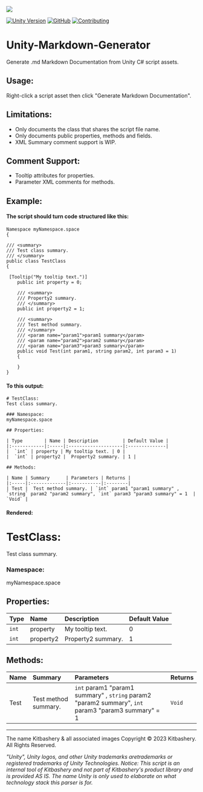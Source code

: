 ![](https://kitbashery.com/assets/images/kitbashery-github-banner.jpg)

[![Unity Version](https://img.shields.io/badge/Unity-2021.3%2B-blue.svg)](https://unity3d.com/get-unity/download)
[![GitHub](https://img.shields.io/github/license/kitbashery/modular-ai.svg)](https://github.com/Kitbashery/Unity-Markdown-Generator/blob/main/LICENSE)
[![Contributing](https://img.shields.io/badge/Contribute-guidelines-lightgrey)](https://github.com/Kitbashery/.github/blob/main/.github/CONTRIBUTING.md)

# Unity-Markdown-Generator
Generate .md Markdown Documentation from Unity C# script assets.

## Usage:

Right-click a script asset then click "Generate Markdown Documentation".

## Limitations:

- Only documents the class that shares the script file name.
- Only documents public properties, methods and fields.
- XML Summary comment support is WIP.

## Comment Support:

- Tooltip attributes for properties.
- Parameter XML comments for methods.

## Example:

#### The script should turn code structured like this:
```
Namespace myNamespace.space
{

/// <summary>
/// Test class summary.
/// </summary>
public class TestClass
{

 [Tooltip("My tooltip text.")]
    public int property = 0;

    /// <summary>
    /// Property2 summary.
    /// </summary>
    public int property2 = 1;

    /// <summary>
    /// Test method summary.
    /// </summary>
    /// <param name="param1">param1 summary</param>
    /// <param name="param2">param2 summary</param>
    /// <param name="param3">param3 summary</param>
    public void Test(int param1, string param2, int param3 = 1)
    {

    }
}
```

#### To this output:

```
# TestClass:
Test class summary.

### Namespace:
myNamespace.space

## Properties:

| Type        | Name | Description         | Default Value |
|:------------|:-----|:--------------------|:--------------|
|  `int` | property | My tooltip text. | 0 |
|  `int` | property2 |  Property2 summary. | 1 |

## Methods:

| Name | Summary      | Parameters | Returns |
|:-----|:-------------|:-----------|:--------|
| Test |  Test method summary. | `int` param1 "param1 summary" , `string` param2 "param2 summary", `int` param3 "param3 summary" = 1  | `Void` |
```

#### Rendered:

# TestClass:
Test class summary.

### Namespace:
myNamespace.space

## Properties:

| Type        | Name | Description         | Default Value |
|:------------|:-----|:--------------------|:--------------|
|  `int` | property | My tooltip text. | 0 |
|  `int` | property2 |  Property2 summary. | 1 |

## Methods:

| Name | Summary      | Parameters | Returns |
|:-----|:-------------|:-----------|:--------|
| Test |  Test method summary. | `int` param1 "param1 summary" , `string` param2 "param2 summary", `int` param3 "param3 summary" = 1  | `Void` |


---
The name Kitbashery & all associated images Copyright &copy; 2023 Kitbashery. All Rights Reserved.

<i>"Unity", Unity logos, and other Unity trademarks aretrademarks or registered trademarks of Unity Technologies. 
Notice: This script is an internal tool of Kitbashery and not part of Kitbashery's product library and is provided AS IS. The name Unity is only used to elaborate on what technology stack this parser is for.</i>
